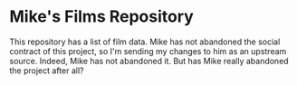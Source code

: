 # Mike's Films Repository
 
This repository has a list of film data.
Mike has not abandoned the social contract of this project, so I'm sending my changes to him as an upstream source.
Indeed, Mike has not abandoned it.
But has Mike really abandoned the project after all?
